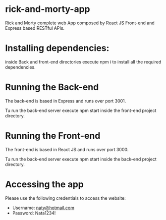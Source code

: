 # rick-and-morty-app
Rick and Morty complete web App composed by React JS Front-end and Express based RESTful APIs.

# Installing dependencies:
inside Back and front-end directories execute npm i to install all the required dependencies.

# Running the Back-end
The back-end is based in Express and runs over port 3001.

Tu run the back-end server execute npm start inside the front-end project directory. 

# Running the Front-end
The front-end is based in React JS and runs over port 3000.

Tu run the back-end server execute npm start inside the back-end project directory. 

# Accessing the app
Please use the following credentials to access the website:

* Username: naty@hotmail.com
* Password: Nata1234!